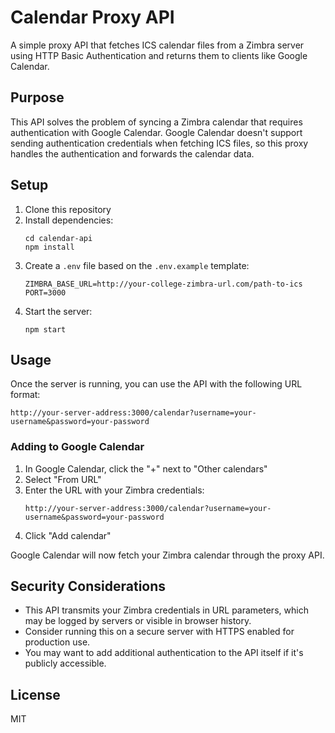 # Calendar Proxy API

A simple proxy API that fetches ICS calendar files from a Zimbra server using HTTP Basic Authentication and returns them to clients like Google Calendar.

## Purpose

This API solves the problem of syncing a Zimbra calendar that requires authentication with Google Calendar. Google Calendar doesn't support sending authentication credentials when fetching ICS files, so this proxy handles the authentication and forwards the calendar data.

## Setup

1. Clone this repository
2. Install dependencies:
   ```
   cd calendar-api
   npm install
   ```
3. Create a `.env` file based on the `.env.example` template:
   ```
   ZIMBRA_BASE_URL=http://your-college-zimbra-url.com/path-to-ics
   PORT=3000
   ```
4. Start the server:
   ```
   npm start
   ```

## Usage

Once the server is running, you can use the API with the following URL format:

```
http://your-server-address:3000/calendar?username=your-username&password=your-password
```

### Adding to Google Calendar

1. In Google Calendar, click the "+" next to "Other calendars"
2. Select "From URL"
3. Enter the URL with your Zimbra credentials:
   ```
   http://your-server-address:3000/calendar?username=your-username&password=your-password
   ```
4. Click "Add calendar"

Google Calendar will now fetch your Zimbra calendar through the proxy API.

## Security Considerations

- This API transmits your Zimbra credentials in URL parameters, which may be logged by servers or visible in browser history.
- Consider running this on a secure server with HTTPS enabled for production use.
- You may want to add additional authentication to the API itself if it's publicly accessible.

## License

MIT 